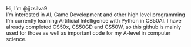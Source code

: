 Hi, I’m @jjzsilva9 <br>
I’m interested in AI, Game Development and other high level programming <br>
I’m currently learning Artificial Intelligence with Python in CS50AI. I have already completed CS50x, CS50GD and CS50W, so this github is mainly used for those as well as important code for my A-level in computer science.


